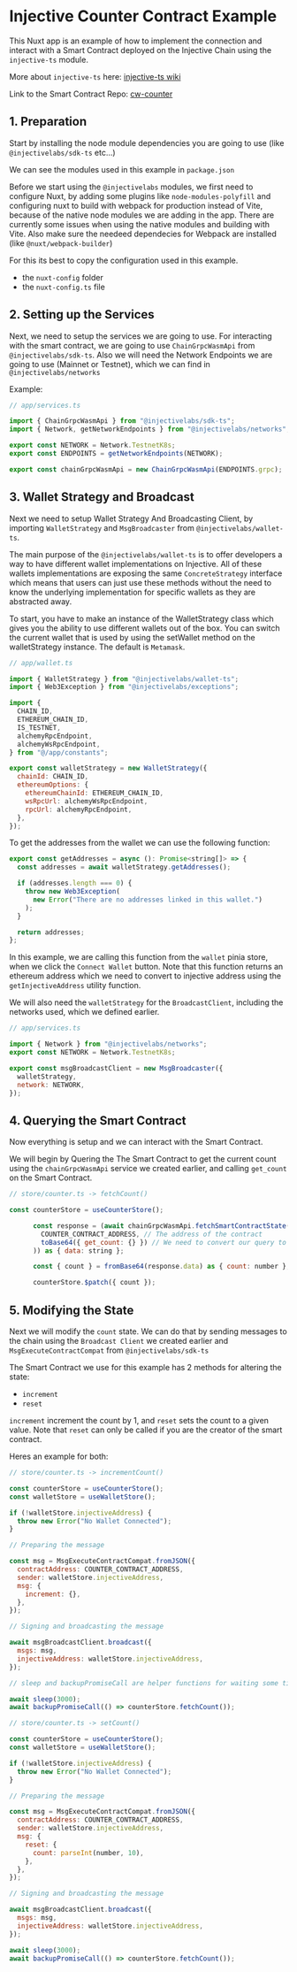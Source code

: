 # Injective Counter Contract Example

This Nuxt app is an example of how to implement the connection and interact with a Smart Contract deployed on the Injective Chain using the `injective-ts` module.

More about `injective-ts` here: [injective-ts wiki](https://github.com/InjectiveLabs/injective-ts/wiki)

Link to the Smart Contract Repo: [cw-counter](https://github.com/InjectiveLabs/cw-counter)

## 1. Preparation

Start by installing the node module dependencies you are going to use (like `@injectivelabs/sdk-ts` etc...)

We can see the modules used in this example in `package.json`

Before we start using the `@injectivelabs` modules, we first need to configure Nuxt, by adding some plugins like `node-modules-polyfill` and configuring nuxt to build with webpack for production instead of Vite, because of the native node modules we are adding in the app.
There are currently some issues when using the native modules and building with Vite.
Also make sure the needeed dependecies for Webpack are installed (like `@nuxt/webpack-builder`)

For this its best to copy the configuration used in this example.

- the `nuxt-config` folder
- the `nuxt-config.ts` file

## 2. Setting up the Services

Next, we need to setup the services we are going to use.
For interacting with the smart contract, we are going to use `ChainGrpcWasmApi` from `@injectivelabs/sdk-ts`.
Also we will need the Network Endpoints we are going to use (Mainnet or Testnet), which we can find in `@injectivelabs/networks`

Example:

```js
// app/services.ts

import { ChainGrpcWasmApi } from "@injectivelabs/sdk-ts";
import { Network, getNetworkEndpoints } from "@injectivelabs/networks";

export const NETWORK = Network.TestnetK8s;
export const ENDPOINTS = getNetworkEndpoints(NETWORK);

export const chainGrpcWasmApi = new ChainGrpcWasmApi(ENDPOINTS.grpc);
```

## 3. Wallet Strategy and Broadcast

Next we need to setup Wallet Strategy And Broadcasting Client, by importing `WalletStrategy` and `MsgBroadcaster` from `@injectivelabs/wallet-ts`.

The main purpose of the `@injectivelabs/wallet-ts` is to offer developers a way to have different wallet implementations on Injective. All of these wallets implementations are exposing the same `ConcreteStrategy` interface which means that users can just use these methods without the need to know the underlying implementation for specific wallets as they are abstracted away.

To start, you have to make an instance of the WalletStrategy class which gives you the ability to use different wallets out of the box. You can switch the current wallet that is used by using the setWallet method on the walletStrategy instance.
The default is `Metamask`.

```js
// app/wallet.ts

import { WalletStrategy } from "@injectivelabs/wallet-ts";
import { Web3Exception } from "@injectivelabs/exceptions";

import {
  CHAIN_ID,
  ETHEREUM_CHAIN_ID,
  IS_TESTNET,
  alchemyRpcEndpoint,
  alchemyWsRpcEndpoint,
} from "@/app/constants";

export const walletStrategy = new WalletStrategy({
  chainId: CHAIN_ID,
  ethereumOptions: {
    ethereumChainId: ETHEREUM_CHAIN_ID,
    wsRpcUrl: alchemyWsRpcEndpoint,
    rpcUrl: alchemyRpcEndpoint,
  },
});
```

To get the addresses from the wallet we can use the following function:

```js
export const getAddresses = async (): Promise<string[]> => {
  const addresses = await walletStrategy.getAddresses();

  if (addresses.length === 0) {
    throw new Web3Exception(
      new Error("There are no addresses linked in this wallet.")
    );
  }

  return addresses;
};
```

In this example, we are calling this function from the `wallet` pinia store, when we click the `Connect Wallet` button.
Note that this function returns an ethereum address which we need to convert to injective address using the `getInjectiveAddress` utility function.

We will also need the `walletStrategy` for the `BroadcastClient`, including the networks used, which we defined earlier.

```js
// app/services.ts

import { Network } from "@injectivelabs/networks";
export const NETWORK = Network.TestnetK8s;

export const msgBroadcastClient = new MsgBroadcaster({
  walletStrategy,
  network: NETWORK,
});
```

## 4. Querying the Smart Contract

Now everything is setup and we can interact with the Smart Contract.

We will begin by Quering the The Smart Contract to get the current count using the `chainGrpcWasmApi` service we created earlier,
and calling `get_count` on the Smart Contract.

```js
// store/counter.ts -> fetchCount()

const counterStore = useCounterStore();

      const response = (await chainGrpcWasmApi.fetchSmartContractState(
        COUNTER_CONTRACT_ADDRESS, // The address of the contract
        toBase64({ get_count: {} }) // We need to convert our query to Base64
      )) as { data: string };

      const { count } = fromBase64(response.data) as { count: number }; // we need to convert the response from Base64

      counterStore.$patch({ count });
```

## 5. Modifying the State

Next we will modify the `count` state.
We can do that by sending messages to the chain using the `Broadcast Client` we created earlier and `MsgExecuteContractCompat` from `@injectivelabs/sdk-ts`

The Smart Contract we use for this example has 2 methods for altering the state:

- `increment`
- `reset`

`increment` increment the count by 1, and `reset` sets the count to a given value.
Note that `reset` can only be called if you are the creator of the smart contract.

Heres an example for both:

```js
// store/counter.ts -> incrementCount()

const counterStore = useCounterStore();
const walletStore = useWalletStore();

if (!walletStore.injectiveAddress) {
  throw new Error("No Wallet Connected");
}

// Preparing the message

const msg = MsgExecuteContractCompat.fromJSON({
  contractAddress: COUNTER_CONTRACT_ADDRESS,
  sender: walletStore.injectiveAddress,
  msg: {
    increment: {},
  },
});

// Signing and broadcasting the message

await msgBroadcastClient.broadcast({
  msgs: msg,
  injectiveAddress: walletStore.injectiveAddress,
});

// sleep and backupPromiseCall are helper functions for waiting some time before executing

await sleep(3000);
await backupPromiseCall(() => counterStore.fetchCount());
```

```js
// store/counter.ts -> setCount()

const counterStore = useCounterStore();
const walletStore = useWalletStore();

if (!walletStore.injectiveAddress) {
  throw new Error("No Wallet Connected");
}

// Preparing the message

const msg = MsgExecuteContractCompat.fromJSON({
  contractAddress: COUNTER_CONTRACT_ADDRESS,
  sender: walletStore.injectiveAddress,
  msg: {
    reset: {
      count: parseInt(number, 10),
    },
  },
});

// Signing and broadcasting the message

await msgBroadcastClient.broadcast({
  msgs: msg,
  injectiveAddress: walletStore.injectiveAddress,
});

await sleep(3000);
await backupPromiseCall(() => counterStore.fetchCount());
```
